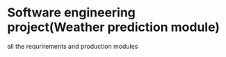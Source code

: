 # Software engineering project(Weather prediction module)
all the requrirements and production modules
